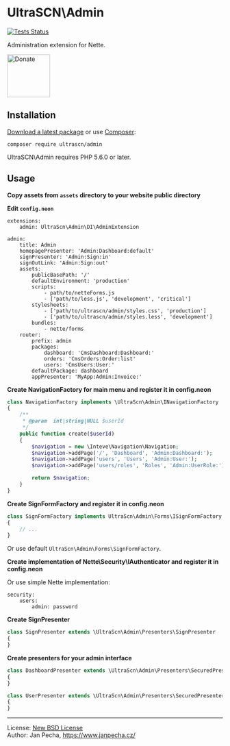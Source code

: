 
# UltraSCN\Admin

[![Tests Status](https://github.com/ultrascn/admin/workflows/Tests/badge.svg)](https://github.com/ultrascn/admin/actions)

Administration extension for Nette.

<a href="https://www.janpecha.cz/donate/"><img src="https://buymecoffee.intm.org/img/donate-banner.v1.svg" alt="Donate" height="100"></a>


## Installation

[Download a latest package](https://github.com/ultrascn/admin/releases) or use [Composer](http://getcomposer.org/):

```
composer require ultrascn/admin
```

UltraSCN\Admin requires PHP 5.6.0 or later.


## Usage

**Copy assets from `assets` directory to your website public directory**

**Edit `config.neon`**

```neon
extensions:
	admin: UltraScn\Admin\DI\AdminExtension

admin:
	title: Admin
	homepagePresenter: 'Admin:Dashboard:default'
	signPresenter: 'Admin:Sign:in'
	signOutLink: 'Admin:Sign:out'
	assets:
		publicBasePath: '/'
		defaultEnvironment: 'production'
		scripts:
			- path/to/netteForms.js
			- ['path/to/less.js', 'development', 'critical']
		stylesheets:
			- ['path/to/ultrascn/admin/styles.css', 'production']
			- ['path/to/ultrascn/admin/styles.less', 'development']
		bundles:
			- nette/forms
	router:
		prefix: admin
		packages:
			dashboard: 'CmsDashboard:Dashboard:'
			orders: 'CmsOrders:Order:list'
			users: 'CmsUsers:User:'
		defaultPackage: dashboard
		appPresenter: 'MyApp:Admin:Invoice:'
```

**Create NavigationFactory for main menu and register it in config.neon**

```php
class NavigationFactory implements \UltraScn\Admin\INavigationFactory
{
	/**
	 * @param  int|string|NULL $userId
	 */
	public function create($userId)
	{
		$navigation = new \Inteve\Navigation\Navigation;
		$navigation->addPage('/', 'Dashboard', 'Admin:Dashboard:');
		$navigation->addPage('users', 'Users', 'Admin:User:');
		$navigation->addPage('users/roles', 'Roles', 'Admin:UserRole:');

		return $navigation;
	}
}
```

**Create SignFormFactory and register it in config.neon**

```php
class SignFormFactory implements UltraScn\Admin\Forms\ISignFormFactory
{
	// ...
}
```

Or use default `UltraScn\Admin\Forms\SignFormFactory`.

**Create implementation of Nette\Security\IAuthenticator and register it in config.neon**

Or use simple Nette implementation:

```
security:
	users:
		admin: password
```

**Create SignPresenter**

```php
class SignPresenter extends \UltraScn\Admin\Presenters\SignPresenter
{
}
```

**Create presenters for your admin interface**

```php
class DashboardPresenter extends \UltraScn\Admin\Presenters\SecuredPresenter
{
}

class UserPresenter extends \UltraScn\Admin\Presenters\SecuredPresenter
{
}
```

------------------------------

License: [New BSD License](license.md)
<br>Author: Jan Pecha, https://www.janpecha.cz/
